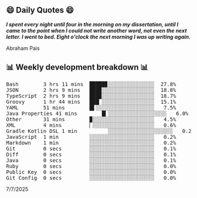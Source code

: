 ## 😄 Daily Quotes 😄

_**I spent every night until four in the morning on my dissertation, until I came to the point when I could not write another word, not even the next letter. I went to bed. Eight o'clock the next morning I was up writing again.**_

Abraham Pais



## 📊 Weekly development breakdown 📊

<pre>Bash        3 hrs 11 mins  █████▊░░░░░░░░░░░░░░░  27.8%
JSON        2 hrs 9 mins   ███▉░░░░░░░░░░░░░░░░░  18.8%
TypeScript  2 hrs 9 mins   ███▉░░░░░░░░░░░░░░░░░  18.7%
Groovy      1 hr 44 mins   ███▏░░░░░░░░░░░░░░░░░  15.1%
YAML        51 mins        █▌░░░░░░░░░░░░░░░░░░░   7.5%
Java Properties 41 mins        █▎░░░░░░░░░░░░░░░░░░░   6.0%
Other       31 mins        ▉░░░░░░░░░░░░░░░░░░░░   4.5%
XML         4 mins         ▏░░░░░░░░░░░░░░░░░░░░   0.6%
Gradle Kotlin DSL 1 min          ░░░░░░░░░░░░░░░░░░░░░   0.2%
JavaScript  1 min          ░░░░░░░░░░░░░░░░░░░░░   0.2%
Markdown    1 min          ░░░░░░░░░░░░░░░░░░░░░   0.2%
Git         0 secs         ░░░░░░░░░░░░░░░░░░░░░   0.1%
Diff        0 secs         ░░░░░░░░░░░░░░░░░░░░░   0.1%
Java        0 secs         ░░░░░░░░░░░░░░░░░░░░░   0.1%
Ruby        0 secs         ░░░░░░░░░░░░░░░░░░░░░   0.0%
Public Key  0 secs         ░░░░░░░░░░░░░░░░░░░░░   0.0%
Git Config  0 secs         ░░░░░░░░░░░░░░░░░░░░░   0.0%</pre>

7/7/2025